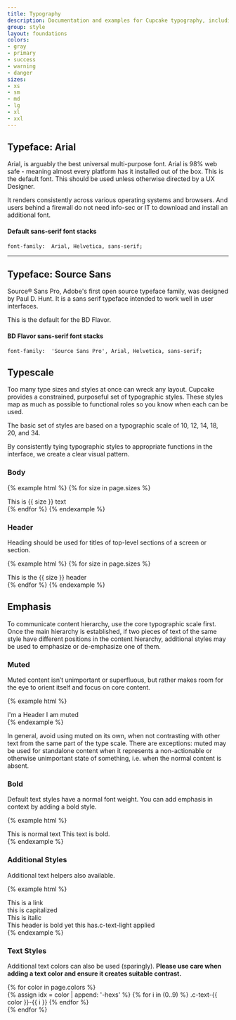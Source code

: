 ```yaml
---
title: Typography
description: Documentation and examples for Cupcake typography, including global settings, headings, body text, lists, and more.
group: style
layout: foundations
colors:
- gray
- primary
- success
- warning
- danger
sizes:
- xs
- sm
- md
- lg
- xl
- xxl
---
```


## Typeface: Arial

Arial, is arguably the best universal multi-purpose font. Arial is 98% web safe - meaning almost every platform has it installed out of the box. This is the default font. This should be used unless otherwise directed by a UX Designer.

It renders consistently across various operating systems and browsers. And users behind a firewall do not need info-sec or IT to download and install an additional font.

#### Default sans-serif font stacks

```font-family:  Arial, Helvetica, sans-serif;```

---

## Typeface: Source Sans

Source® Sans Pro, Adobe's first open source typeface family, was designed by Paul D. Hunt. It is a sans serif typeface intended to work well in user interfaces.

This is the default for the BD Flavor.

#### BD Flavor sans-serif font stacks

```font-family:  'Source Sans Pro', Arial, Helvetica, sans-serif;```


## Typescale

Too many type sizes and styles at once can wreck any layout. Cupcake provides a constrained, purposeful set of typographic styles. These styles map as much as possible to functional roles so you know when each can be used.

The basic set of styles are based on a typographic scale of 10, 12, 14, 18, 20, and 34.

By consistently tying typographic styles to appropriate functions in the interface, we create a clear visual pattern.


### Body

{% example html %}
{% for size in page.sizes %}
<div class="c-text-{{ size }}">This is {{ size }} text</div>{% endfor %}
{% endexample %}

### Header

Heading should be used for titles of top-level sections of a screen or section.

{% example html %}
{% for size in page.sizes %}
<div class="c-header-{{ size }}">This is the {{ size }} header</div>{% endfor %}
{% endexample %}


## Emphasis

To communicate content hierarchy, use the core typographic scale first. Once the main hierarchy is established, if two pieces of text of the same style have different positions in the content hierarchy, additional styles may be used to emphasize or de-emphasize one of them. 


### Muted
Muted content isn’t unimportant or superfluous, but rather makes room for the eye to orient itself and focus on core content.

{% example html %}
<div class="c-header-lg">I'm a Header <span class="c-text-muted"> I am muted</span></div>
{% endexample %}

In general, avoid using muted on its own, when not contrasting with other text from the same part of the type scale. There are exceptions: muted may be used for standalone content when it represents a non-actionable or otherwise unimportant state of something, i.e. when the normal content is absent.


### Bold

Default text styles have a normal font weight. You can add emphasis in context by adding a bold style.

{% example html %}
<div class="c-text-lg">This is normal text<span class="c-text-bold"> This text is bold.</span></div>
{% endexample %}


### Additional Styles

Additional text helpers also available.

{% example html %}
<div class="c-text-lg c-a">This is a link</div>
<div class="c-text-lg c-text-capitalize">this is capitalized</div>
<div class="c-text-lg c-text-italic">This is italic</div>
<div class="c-header-xs">This header is bold <span class="c-text-light">yet this has.c-text-light applied</span>
</div>
{% endexample %}

### Text Styles

Additional text colors can also be used (sparingly). **Please use care when adding a text color and ensure it creates suitable contrast.**

<section>
  {% for color in page.colors %}
  <div class="c-d-inline-block">
    <span class="c-d-block c-m-md">
      {% assign idx = color | append: '-hexs' %} {% for i in (0..9) %}
      <span class="c-d-block c-text-{{ color }}-{{ i }}">.c-text-{{ color }}-{{ i }}</span>
      {% endfor %}
    </span>
  </div>
  {% endfor %}
</section>
